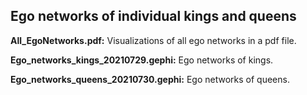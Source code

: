 ## Ego networks of individual kings and queens

<b>All_EgoNetworks.pdf:</b> Visualizations of all ego networks in a pdf file. 

<b>Ego_networks_kings_20210729.gephi:</b> Ego networks of kings.

<b>Ego_networks_queens_20210730.gephi:</b> Ego networks of queens.
